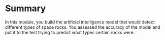 # Summary

In this module, you build the artificial intelligence model that would detect different types of space rocks. You assessed the accuracy of the model and put it to the test trying to predict what types certain rocks were.

